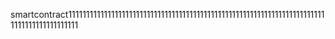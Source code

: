 smartcontract1111111111111111111111111111111111111111111111111111111111111111111111111111111111111111111
